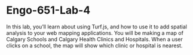 # Engo-651-Lab-4

In this lab, you’ll learn about using Turf.js, and how to use it to add spatial analysis to your web mapping applications. You will be making a map of Calgary Schools and Calgary Health Clinics and Hospitals. When a user clicks on a school, the map will show which clinic or hospital is nearest.
